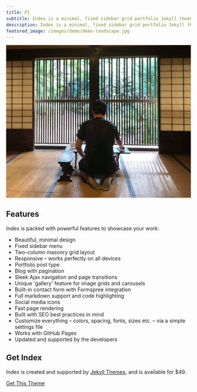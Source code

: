```yaml
---
title: PI
subtitle: Index is a minimal, fixed sidebar grid portfolio Jekyll theme. Perfect for designers, artists, photographers and developers to use for their portfolio website.
description: Index is a minimal, fixed sidebar grid portfolio Jekyll theme.
featured_image: /images/demo/demo-landscape.jpg
---
```


![](/images/pi/2018SMBE-768x635.png)

## Features

Index is packed with powerful features to showcase your work:

* Beautiful, minimal design
* Fixed sidebar menu
* Two-column masonry grid layout
* Responsive – works perfectly on all devices
* Portfolio post type
* Blog with pagination
* Sleek Ajax navigation and page transitions
* Unique 'gallery' feature for image grids and carousels
* Built-in contact form with Formspree integration
* Full markdown support and code highlighting
* Social media icons
* Fast page rendering
* Built with SEO best practices in mind
* Customize everything – colors, spacing, fonts, sizes etc. – via a simple settings file
* Works with GitHub Pages
* Updated and supported by the developers

## Get Index

Index is created and supported by [Jekyll Themes](https://jekyllthemes.io), and is available for $49.

<a href="https://jekyllthemes.io/theme/index-portfolio-jekyll-theme" class="button button--large">Get This Theme</a>